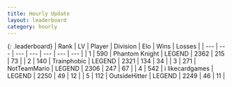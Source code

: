 ```yaml
---
title: Hourly Update
layout: leaderboard
category: hourly
---
```


{: .leaderboard}
| Rank | LV | Player | Division | Elo | Wins | Losses |
| --- | --- | --- | --- | --- | --- | --- |
| <span data-change="0">1</span> | 590 | <span title="ID: 742939">Phantom Knight</span> | LEGEND | <span data-change="0">2362</span> | <span data-change="0">215</span> | <span data-change="0">73</span> |
| <span data-change="0">2</span> | 140 | <span title="ID: 744981">Trainphobic</span> | LEGEND | <span data-change="-13">2321</span> | <span data-change="1">134</span> | <span data-change="1">34</span> |
| <span data-change="0">3</span> | 271 | <span title="ID: 195293">NotTeamMario</span> | LEGEND | <span data-change="0">2306</span> | <span data-change="0">247</span> | <span data-change="0">67</span> |
| <span data-change="0">4</span> | 542 | <span title="ID: 700593">i likecardgames</span> | LEGEND | <span data-change="0">2250</span> | <span data-change="0">49</span> | <span data-change="0">12</span> |
| <span data-change="0">5</span> | 112 | <span title="ID: 729337">OutsideHitter</span> | LEGEND | <span data-change="0">2249</span> | <span data-change="0">46</span> | <span data-change="0">11</span> |